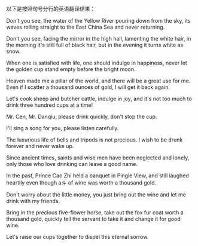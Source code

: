 以下是按照句号分行的英语翻译结果：

Don't you see, the water of the Yellow River pouring down from the sky, its waves rolling straight to the East China Sea and never returning.


Don't you see, facing the mirror in the high hall, lamenting the white hair, in the morning it's still full of black hair, but in the evening it turns white as snow.


When one is satisfied with life, one should indulge in happiness, never let the golden cup stand empty before the bright moon.


Heaven made me a pillar of the world, and there will be a great use for me. Even if I scatter a thousand ounces of gold, I will get it back again.


Let's cook sheep and butcher cattle, indulge in joy, and it's not too much to drink three hundred cups at a time!


Mr. Cen, Mr. Danqiu, please drink quickly, don't stop the cup.


I'll sing a song for you, please listen carefully.


The luxurious life of bells and tripods is not precious. I wish to be drunk forever and never wake up.


Since ancient times, saints and wise men have been neglected and lonely, only those who love drinking can leave a good name.


In the past, Prince Cao Zhi held a banquet in Pingle View, and still laughed heartily even though a斗 of wine was worth a thousand gold.


Don't worry about the little money, you just bring out the wine and let me drink with my friends.


Bring in the precious five-flower horse, take out the fox fur coat worth a thousand gold, quickly tell the servant to take it and change it for good wine.


Let's raise our cups together to dispel this eternal sorrow.
